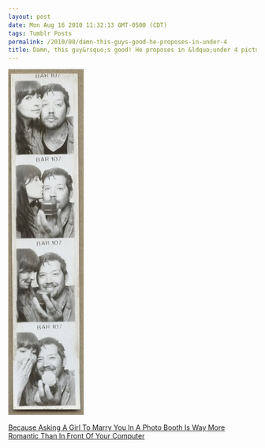 ```yaml
---
layout: post
date: Mon Aug 16 2010 11:32:13 GMT-0500 (CDT)
tags: Tumblr Posts
permalink: /2010/08/damn-this-guys-good-he-proposes-in-under-4
title: Damn, this guy&rsquo;s good! He proposes in &ldquo;under 4 pictures.&rdquo;
---
```


![](/public/assets/tumblr/tumblr_l7979pjaqx1qa4klho1_500.jpg)

[Because Asking A Girl To Marry You In A Photo Booth Is Way More Romantic Than In Front Of Your Computer](http://gizmodo.com/5612910/because-asking-a-girl-to-marry-you-in-a-photo-booth-is-way-more-romantic-than-in-front-of-your-computer?utm_source=feedburner&utm_medium=feed&utm_campaign=Feed%3A+gizmodo%2Ffull+%28Gizmodo%29&utm_content=Google+Reader)
